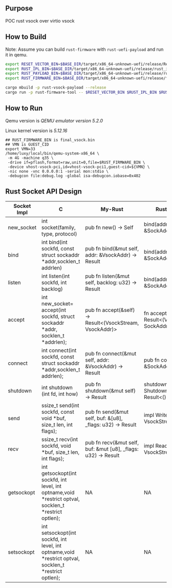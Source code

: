 ## Purpose

POC rust vsock over virtio vsock

## How to Build

Note: Assume you can build `rust-firmware` with `rust-uefi-payload` and run it in qemu.

```bash
export RESET_VECTOR_BIN=$BASE_DIR/target/x86_64-unknown-uefi/release/ResetVector.bin
export RUST_IPL_BIN=$BASE_DIR/target/x86_64-unknown-uefi/release/rust_ipl.efi
export RUST_PAYLOAD_BIN=$BASE_DIR/target/x86_64-unknown-uefi/release/rust-vsock-payload.efi
export RUST_FIRMWARE_BIN=$BASE_DIR/target/x86_64-unknown-uefi/release/final_vsock.bin

cargo mbuild -p rust-vsock-payload --release
cargo run -p rust-firmware-tool -- $RESET_VECTOR_BIN $RUST_IPL_BIN $RUST_PAYLOAD_BIN $RUST_FIRMWARE_BIN

```

## How to Run

Qemu version is *QEMU emulator version 5.2.0*

Linux kernel version is *5.12.16*

```
## RUST_FIRMWARE_BIN is final_vsock.bin
## VMN is GUEST_CID
export VMN=33
/home/luxy/local/bin/qemu-system-x86_64 \
 -m 4G -machine q35 \
 -drive if=pflash,format=raw,unit=0,file=$RUST_FIRMWARE_BIN \
 -device vhost-vsock-pci,id=vhost-vsock-pci1,guest-cid=${VMN} \
 -nic none -vnc 0.0.0.0:1 -serial mon:stdio \
 -debugcon file:debug.log -global isa-debugcon.iobase=0x402
```

## Rust Socket API Design


| Socket Impl | C                                                                                                     | My-Rust                                                                  | Rust-Vsock                                          |
| ----------- | ----------------------------------------------------------------------------------------------------- | ------------------------------------------------------------------------ | --------------------------------------------------- |
| new_socket  | int socket(family, type, protocol)                                                                    | pub fn new() -> Self                                                     | bind(addr: &SockAddr) -> Result                     |
| bind        | int bind(int sockfd, const struct sockaddr *addr,socklen_t addrlen)                                   | pub  fn  bind(&mut  self, addr: &VsockAddr) ->  Result                   | bind(addr: &SockAddr) -> Result                     |
| listen      | int listen(int sockfd, int backlog)                                                                   | pub  fn  listen(&mut  self, backlog: u32) ->  Result                     | bind(addr: &SockAddr) -> Result<VsockListener>      |
| accept      | int new_socket= accept(int sockfd, struct sockaddr *addr, socklen_t *addrlen);                        | pub  fn  accept(&self) ->  Result<(VsockStream, VsockAddr)>              | fn accept(&self) -> Result<(VsockStream, SockAddr)> |
| connect     | int connect(int sockfd, const struct sockaddr *addr,socklen_t addrlen);                               | pub  fn  connect(&mut  self, addr: &VsockAddr) ->  Result                | pub fn connect(addr: &SockAddr) -> Result<Self>     |
| shutdown    | int shutdown (int fd, int how)                                                                        | pub  fn  shutdown(&mut  self) ->  Result                                 | shutdown(&self, how: Shutdown) -> Result<()>        |
| send        | ssize_t send(int sockfd, const void *buf, size_t len, int flags);                                     | pub  fn  send(&mut  self, buf: &[u8], _flags: u32) ->  Result<usize>     | impl Write for VsockStream {                        |
| recv        | ssize_t recv(int sockfd, void *buf, size_t len, int flags);                                           | pub  fn  recv(&mut  self, buf: &mut [u8], _flags: u32) ->  Result<usize> | impl Read for VsockStream                           |
| getsockopt  | int getsockopt(int sockfd, int level, int optname,void *restrict optval, socklen_t *restrict optlen); | NA                                                                       | NA                                                  |
| setsockopt  | int setsockopt(int sockfd, int level, int optname,void *restrict optval, socklen_t *restrict optlen); | NA                                                                       | NA                                                  |


